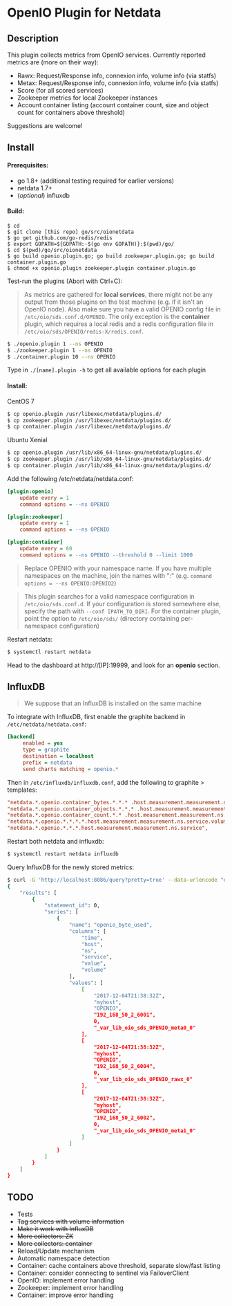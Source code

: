 OpenIO Plugin for Netdata
===

Description
---

This plugin collects metrics from OpenIO services. Currently reported metrics are (more on their way):

- Rawx: Request/Response info, connexion info, volume info (via statfs)
- Metax: Request/Response info, connexion info, volume info (via statfs)
- Score (for all scored services)
- Zookeeper metrics for local Zookeeper instances
- Account container listing (account container count, size and object count for containers above threshold)

Suggestions are welcome!

Install
---

#### Prerequisites:
- go 1.8+ (additional testing required for earlier versions)
- netdata 1.7+
- (*optional*) influxdb


#### Build:

```
$ cd
$ git clone [this repo] go/src/oionetdata
$ go get github.com/go-redis/redis
$ export GOPATH=${GOPATH:-$(go env GOPATH)}:$(pwd)/go/
$ cd $(pwd)/go/src/oionetdata
$ go build openio.plugin.go; go build zookeeper.plugin.go; go build container.plugin.go
$ chmod +x openio.plugin zookeeper.plugin container.plugin.go
```

Test-run the plugins (Abort with Ctrl+C):

> As metrics are gathered for __local services__, there might not be any output from those plugins on the test machine (e.g. if it isn't an OpenIO node). Also make sure you have a valid OPENIO config file in `/etc/oio/sds.conf.d/OPENIO`. The only exception is the __container__ plugin, which requires a local redis and a redis configuration file in `/etc/oio/sds/OPENIO/redis-X/redis.conf`.

```sh
$ ./openio.plugin 1 --ns OPENIO
$ ./zookeeper.plugin 1 --ns OPENIO
$ ./container.plugin 10 --ns OPENIO
```

Type in `./[name].plugin -h` to get all available options for each plugin

#### Install:

CentOS 7
```sh
$ cp openio.plugin /usr/libexec/netdata/plugins.d/
$ cp zookeeper.plugin /usr/libexec/netdata/plugins.d/
$ cp container.plugin /usr/libexec/netdata/plugins.d/
```

Ubuntu Xenial
```sh
$ cp openio.plugin /usr/lib/x86_64-linux-gnu/netdata/plugins.d/
$ cp zookeeper.plugin /usr/lib/x86_64-linux-gnu/netdata/plugins.d/
$ cp container.plugin /usr/lib/x86_64-linux-gnu/netdata/plugins.d/
```

Add the following /etc/netdata/netdata.conf:
```ini
[plugin:openio]
    update every = 1
    command options = --ns OPENIO

[plugin:zookeeper]
    update every = 1
    command options = --ns OPENIO

[plugin:container]
    update every = 60
    command options = --ns OPENIO --threshold 0 --limit 1000
```

> Replace OPENIO with your namespace name. If you have multiple namespaces on the machine, join the names with ":" (e.g. `command options = --ns OPENIO:OPENIO2`)

> This plugin searches for a valid namespace configuration in `/etc/oio/sds.conf.d`. If your configuration is stored somewhere else, specify the path with `--conf [PATH_TO_DIR]`. For the container plugin, point the option to `/etc/oio/sds/` (directory containing per-namespace configuration)

Restart netdata:
```sh
$ systemctl restart netdata
```

Head to the dashboard at http://[IP]:19999, and look for an __openio__ section.

InfluxDB
---

> We suppose that an InfluxDB is installed on the same machine

To integrate with InfluxDB, first enable the graphite backend in `/etc/netdata/netdata.conf`:


```ini
[backend]
     enabled = yes
     type = graphite
     destination = localhost
     prefix = netdata
     send charts matching = openio.*
```

Then in `/etc/influxdb/influxdb.conf`, add the following to graphite > templates:

```ini
"netdata.*.openio.container_bytes.*.*.* .host.measurement.measurement.ns.account.container",
"netdata.*.openio.container_objects.*.*.* .host.measurement.measurement.ns.account.container",
"netdata.*.openio.container_count.*.* .host.measurement.measurement.ns.account",
"netdata.*.openio.*.*.*.*.host.measurement.measurement.ns.service.volume",
"netdata.*.openio.*.*.*.host.measurement.measurement.ns.service",
```

Restart both netdata and influxdb:

```sh
$ systemctl restart netdata influxdb
```

Query InfluxDB for the newly stored metrics:

```sh
$ curl -G 'http://localhost:8086/query?pretty=true' --data-urlencode "db=graphite" --data-urlencode "q=SELECT * from openio_byte_used limit 3"
{
    "results": [
        {
            "statement_id": 0,
            "series": [
                {
                    "name": "openio_byte_used",
                    "columns": [
                        "time",
                        "host",
                        "ns",
                        "service",
                        "value",
                        "volume"
                    ],
                    "values": [
                        [
                            "2017-12-04T21:38:32Z",
                            "myhost",
                            "OPENIO",
                            "192_168_50_2_6001",
                            0,
                            "_var_lib_oio_sds_OPENIO_meta0_0"
                        ],
                        [
                            "2017-12-04T21:38:32Z",
                            "myhost",
                            "OPENIO",
                            "192_168_50_2_6004",
                            0,
                            "_var_lib_oio_sds_OPENIO_rawx_0"
                        ],
                        [
                            "2017-12-04T21:38:32Z",
                            "myhost",
                            "OPENIO",
                            "192_168_50_2_6002",
                            0,
                            "_var_lib_oio_sds_OPENIO_meta1_0"
                        ]
                    ]
                }
            ]
        }
    ]
}
```

TODO
---

- Tests
- ~~Tag services with volume information~~
- ~~Make it work with InfluxDB~~
- ~~More collectors: ZK~~
- ~~More collectors: container~~
- Reload/Update mechanism
- Automatic namespace detection
- Container: cache containers above threshold, separate slow/fast listing
- Container: consider connecting to sentinel via FailoverClient
- OpenIO: implement error handling
- Zookeeper: implement error handling
- Container: improve error handling
